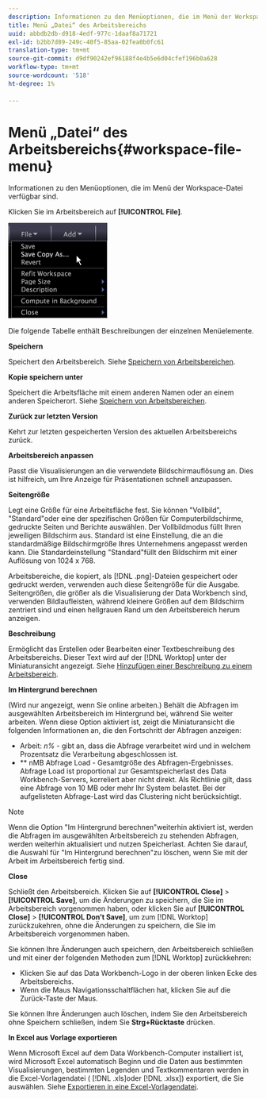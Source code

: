 ```yaml
---
description: Informationen zu den Menüoptionen, die im Menü der Workspace-Datei verfügbar sind.
title: Menü „Datei“ des Arbeitsbereichs
uuid: abbdb2db-d918-4edf-977c-1daaf8a71721
exl-id: b2bb7d89-249c-40f5-85aa-02fea0b0fc61
translation-type: tm+mt
source-git-commit: d9df90242ef96188f4e4b5e6d04cfef196b0a628
workflow-type: tm+mt
source-wordcount: '518'
ht-degree: 1%

---
```


# Menü „Datei“ des Arbeitsbereichs{#workspace-file-menu}

Informationen zu den Menüoptionen, die im Menü der Workspace-Datei verfügbar sind.

Klicken Sie im Arbeitsbereich auf **[!UICONTROL File]**.

![](assets/mnu_file.png)

Die folgende Tabelle enthält Beschreibungen der einzelnen Menüelemente.

**Speichern**

Speichert den Arbeitsbereich. Siehe [Speichern von Arbeitsbereichen](../../../home/c-get-started/c-work-worksp/c-save-wksp.md#concept-e0c34e75cc194e57bd02d1f02316a606).

**Kopie speichern unter**

Speichert die Arbeitsfläche mit einem anderen Namen oder an einem anderen Speicherort. Siehe [Speichern von Arbeitsbereichen](../../../home/c-get-started/c-work-worksp/c-save-wksp.md#concept-e0c34e75cc194e57bd02d1f02316a606).

**Zurück zur letzten Version**

Kehrt zur letzten gespeicherten Version des aktuellen Arbeitsbereichs zurück.

**Arbeitsbereich anpassen**

Passt die Visualisierungen an die verwendete Bildschirmauflösung an. Dies ist hilfreich, um Ihre Anzeige für Präsentationen schnell anzupassen.

**Seitengröße**

Legt eine Größe für eine Arbeitsfläche fest. Sie können &quot;Vollbild&quot;, &quot;Standard&quot;oder eine der spezifischen Größen für Computerbildschirme, gedruckte Seiten und Berichte auswählen. Der Vollbildmodus füllt Ihren jeweiligen Bildschirm aus. Standard ist eine Einstellung, die an die standardmäßige Bildschirmgröße Ihres Unternehmens angepasst werden kann. Die Standardeinstellung &quot;Standard&quot;füllt den Bildschirm mit einer Auflösung von 1024 x 768.

Arbeitsbereiche, die kopiert, als [!DNL .png]-Dateien gespeichert oder gedruckt werden, verwenden auch diese Seitengröße für die Ausgabe. Seitengrößen, die größer als die Visualisierung der Data Workbench sind, verwenden Bildlaufleisten, während kleinere Größen auf dem Bildschirm zentriert sind und einen hellgrauen Rand um den Arbeitsbereich herum anzeigen.

**Beschreibung**

Ermöglicht das Erstellen oder Bearbeiten einer Textbeschreibung des Arbeitsbereichs. Dieser Text wird auf der [!DNL Worktop] unter der Miniaturansicht angezeigt. Siehe [Hinzufügen einer Beschreibung zu einem Arbeitsbereich](../../../home/c-get-started/c-work-worksp/t-add-wksp-desc.md#task-163734487e8848dfa0a4d8da6323a963).

**Im Hintergrund berechnen**

(Wird nur angezeigt, wenn Sie online arbeiten.) Behält die Abfragen im ausgewählten Arbeitsbereich im Hintergrund bei, während Sie weiter arbeiten. Wenn diese Option aktiviert ist, zeigt die Miniaturansicht die folgenden Informationen an, die den Fortschritt der Abfragen anzeigen:

* Arbeit: *n%* - gibt an, dass die Abfrage verarbeitet wird und in welchem Prozentsatz die Verarbeitung abgeschlossen ist.
* ** nMB Abfrage Load - Gesamtgröße des Abfragen-Ergebnisses. Abfrage Load ist proportional zur Gesamtspeicherlast des Data Workbench-Servers, korreliert aber nicht direkt. Als Richtlinie gilt, dass eine Abfrage von 10 MB oder mehr Ihr System belastet. Bei der aufgelisteten Abfrage-Last wird das Clustering nicht berücksichtigt.

>[!NOTE]
>
>Wenn die Option &quot;Im Hintergrund berechnen&quot;weiterhin aktiviert ist, werden die Abfragen im ausgewählten Arbeitsbereich zu stehenden Abfragen, werden weiterhin aktualisiert und nutzen Speicherlast. Achten Sie darauf, die Auswahl für &quot;Im Hintergrund berechnen&quot;zu löschen, wenn Sie mit der Arbeit im Arbeitsbereich fertig sind.

**Close**

Schließt den Arbeitsbereich. Klicken Sie auf **[!UICONTROL Close]** > **[!UICONTROL Save]**, um die Änderungen zu speichern, die Sie im Arbeitsbereich vorgenommen haben, oder klicken Sie auf **[!UICONTROL Close]** > **[!UICONTROL Don’t Save]**, um zum [!DNL Worktop] zurückzukehren, ohne die Änderungen zu speichern, die Sie im Arbeitsbereich vorgenommen haben.

Sie können Ihre Änderungen auch speichern, den Arbeitsbereich schließen und mit einer der folgenden Methoden zum [!DNL Worktop] zurückkehren:

* Klicken Sie auf das Data Workbench-Logo in der oberen linken Ecke des Arbeitsbereichs.
* Wenn die Maus Navigationsschaltflächen hat, klicken Sie auf die Zurück-Taste der Maus.

Sie können Ihre Änderungen auch löschen, indem Sie den Arbeitsbereich ohne Speichern schließen, indem Sie **Strg+Rücktaste** drücken.

**In Excel aus Vorlage exportieren**

Wenn Microsoft Excel auf dem Data Workbench-Computer installiert ist, wird Microsoft Excel automatisch Beginn und die Daten aus bestimmten Visualisierungen, bestimmten Legenden und Textkommentaren werden in die Excel-Vorlagendatei ( [!DNL .xls]oder [!DNL .xlsx]) exportiert, die Sie auswählen. Siehe [Exportieren in eine Excel-Vorlagendatei](../../../home/c-get-started/c-work-worksp/c-ex-wksp.md#section-814772929ca64cf6b92b89d3fdd02302).
